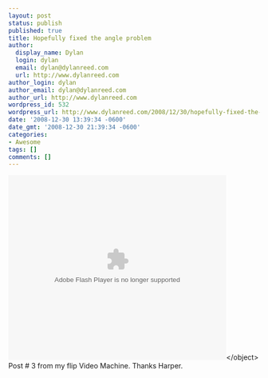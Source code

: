 ```yaml
---
layout: post
status: publish
published: true
title: Hopefully fixed the angle problem
author:
  display_name: Dylan
  login: dylan
  email: dylan@dylanreed.com
  url: http://www.dylanreed.com
author_login: dylan
author_email: dylan@dylanreed.com
author_url: http://www.dylanreed.com
wordpress_id: 532
wordpress_url: http://www.dylanreed.com/2008/12/30/hopefully-fixed-the-angle-problem/
date: '2008-12-30 13:39:34 -0600'
date_gmt: '2008-12-30 21:39:34 -0600'
categories:
- Awesome
tags: []
comments: []
---
```

<p><object classid="clsid:D27CDB6E-AE6D-11cf-96B8-444553540000" width="437" height="370" id="viddler_CaptainAwesome_4"><param name="movie" value="http:&#47;&#47;www.viddler.com&#47;player&#47;36e50bb9&#47;" &#47;><param name="allowScriptAccess" value="always" &#47;><param name="allowFullScreen" value="true" &#47;><embed src="http:&#47;&#47;www.viddler.com&#47;player&#47;36e50bb9&#47;"  width="437" height="370" type="application&#47;x-shockwave-flash" allowScriptAccess="always" allowFullScreen="true" name="viddler_CaptainAwesome_4" &#47;><&#47;object><br />
Post # 3 from my flip Video Machine. Thanks Harper.</p>
